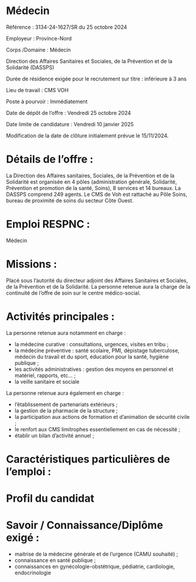 # Médecin

Référence : 3134-24-1627/SR du 25 octobre 2024

Employeur : Province-Nord

Corps /Domaine : Médecin

Direction des Affaires Sanitaires et Sociales, de la Prévention et de la Solidarité (DASSPS)

Durée de résidence exigée pour le recrutement sur titre : inférieure à 3 ans

Lieu de travail : CMS VOH

Poste à pourvoir : Immédiatement

Date de dépôt de l’offre : Vendredi 25 octobre 2024

Date limite de candidature : Vendredi 10 janvier 2025

Modification de la date de clôture initialement prévue le 15/11/2024.

# Détails de l’offre :

La Direction des Affaires sanitaires, Sociales, de la Prévention et de la Solidarité est organisée en 4 pôles (administration générale, Solidarité, Prévention et promotion de la santé, Soins), 8 services et 14 bureaux. La DASSPS comprend 249 agents. Le CMS de Voh est rattaché au Pôle Soins, bureau de proximité de soins du secteur Côte Ouest.

# Emploi RESPNC :

Médecin

# Missions :

Placé sous l’autorité du directeur adjoint des Affaires Sanitaires et Sociales, de la Prévention et de la Solidarité. La personne retenue aura la charge de la continuité de l’offre de soin sur le centre médico-social.

# Activités principales :

La personne retenue aura notamment en charge :

- la médecine curative : consultations, urgences, visites en tribu ;
- la médecine préventive : santé scolaire, PMI, dépistage tuberculose, médecin du travail et du sport, éducation pour la santé, hygiène publique ;
- les activités administratives : gestion des moyens en personnel et matériel, rapports, etc… ;
- la veille sanitaire et sociale

La personne retenue aura également en charge :

- l’établissement de partenariats extérieurs ;
- la gestion de la pharmacie de la structure ;
- la participation aux actions de formation et d’animation de sécurité civile ;
- le renfort aux CMS limitrophes essentiellement en cas de nécessité ;
- établir un bilan d’activité annuel ;

# Caractéristiques particulières de l’emploi :

# Profil du candidat

# Savoir / Connaissance/Diplôme exigé :

- maitrise de la médecine générale et de l’urgence (CAMU souhaité) ;
- connaissance en santé publique ;
- connaissances en gynécologie-obstétrique, pédiatrie, cardiologie, endocrinologie